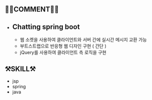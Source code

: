 
## 👩🏻COMMENT👋🏻
- ## Chatting spring boot ##
    - 웹 소켓을 사용하여 클라이언트와 서버 간에 실시간 메시지 교환 가능
    - 부트스트랩으로 반응형 웹 디자인 구현 ( 간단 )
    - jQuery를 사용하여 클라이언트 측 로직을 구현

  
## ⚒️SKILL⚒️
- jsp
- spring
- java
